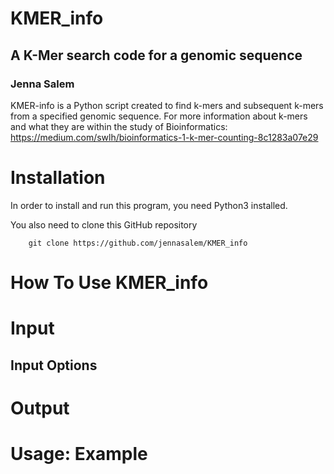 # KMER_info
## A K-Mer search code for a genomic sequence
### Jenna Salem
KMER-info is a Python script created to find k-mers and subsequent k-mers from a specified genomic sequence. 
For more information about k-mers and what they are within the study of Bioinformatics:
  https://medium.com/swlh/bioinformatics-1-k-mer-counting-8c1283a07e29

# Installation
In order to install and run this program, you need Python3 installed. 

You also need to clone this GitHub repository
```
    git clone https://github.com/jennasalem/KMER_info
```

# How To Use KMER_info

# Input
## Input Options

# Output

# Usage: Example

